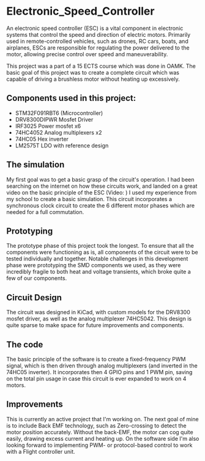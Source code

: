 # Electronic_Speed_Controller
An electronic speed controller (ESC) is a vital component in electronic systems that control the speed and direction of electric motors. Primarily used in remote-controlled vehicles, such as drones, RC cars, boats, and airplanes, ESCs are responsible for regulating the power delivered to the motor, allowing precise control over speed and maneuverability.

This project was a part of a 15 ECTS course which was done in OAMK. The basic goal of this project was to create a complete circuit which was capable of driving a brushless motor without heating up excessively.

## Components used in this project:
 - STM32F091RBT6 (Microcontroller)
 - DRV8300DIPWR Mosfet Driver
 - IRF3025 Power mosfet x6
 - 74HC4052 Analog multiplexers x2
 - 74HC05 Hex inverter
 - LM2575T LDO with reference design

## The simulation
My first goal was to get a basic grasp of the circuit's operation. I had been searching on the internet on how these circuits work, and landed on a great video on the basic principle of the ESC (Video: )
I used my experience from my school to create a basic simulation. This circuit incorporates a synchronous clock circuit to create the 6 different motor phases which are needed for a full commutation.

## Prototyping
The prototype phase of this project took the longest. To ensure that all the components were functioning as is, all components of the circuit were to be tested individually and together. Notable challenges in this development phase were prototyping the SMD components we used, as they were incredibly fragile to both heat and voltage transients, which broke quite a few of our components.

## Circuit Design
The circuit was designed in KiCad, with custom models for the DRV8300 mosfet driver, as well as the analog multiplexer 74HC5042. This design is quite sparse to make space for future improvements and components.

## The code
The basic principle of the software is to create a fixed-frequency PWM signal, which is then driven through analog multiplexers (and inverted in the 74HC05 inverter). It incorporates then 4 GPIO pins and 1 PWM pin, saving on the total pin usage in case this circuit is ever expanded to work on 4 motors.

## Improvements
This is currently an active project that I'm working on. The next goal of mine is to include Back EMF technology, such as Zero-crossing to detect the motor position accurately. Without the back-EMF, the motor can cog quite easily, drawing excess current and heating up. On the software side I'm also looking forward to implementing PWM- or protocol-based control to work with a Flight controller unit.
